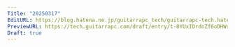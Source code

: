 ```yaml
---
Title: "20250317"
EditURL: https://blog.hatena.ne.jp/guitarrapc_tech/guitarrapc-tech.hatenablog.com/atom/entry/6802418398339141582
PreviewURL: https://tech.guitarrapc.com/draft/entry/t-0YUxIDrdnZf6oDHWrjmBJexqA
Draft: true
---
```



